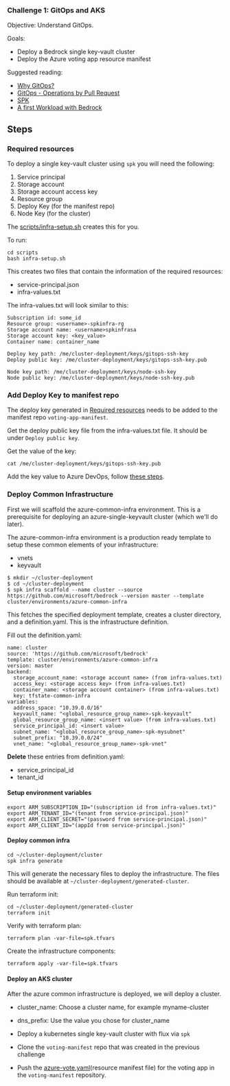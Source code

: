 ### Challenge 1: GitOps and AKS
Objective: Understand GitOps.

Goals:
- Deploy a Bedrock single key-vault cluster
- Deploy the Azure voting app resource manifest

Suggested reading:
- [Why GitOps?](https://github.com/microsoft/bedrock/blob/docs_spk/docs/why-gitops.md)
- [GitOps - Operations by Pull Request](https://www.weave.works/blog/gitops-operations-by-pull-request)
- [SPK](https://github.com/CatalystCode/spk/tree/390acbc8ab3ed20082bd50657eab16402e37144c)
- [A first Workload with Bedrock](https://github.com/microsoft/bedrock/tree/docs_spk/docs/firstWorkload)

## Steps
### Required resources
To deploy a single key-vault cluster using `spk` you will need the following:
1. Service principal
2. Storage account
3. Storage account access key
4. Resource group
5. Deploy Key (for the manifest repo)
6. Node Key (for the cluster)

The [scripts/infra-setup.sh](../scripts/infra-setup.sh) creates this for you.

To run:
```
cd scripts
bash infra-setup.sh
```

This creates two files that contain the information of the required resources:
- service-principal.json
- infra-values.txt

The infra-values.txt will look similar to this:
```
Subscription id: some_id
Resource group: <username>-spkinfra-rg
Storage account name: <username>spkinfrasa
Storage account key: <key_value>
Container name: container_name

Deploy key path: /me/cluster-deployment/keys/gitops-ssh-key
Deploy public key: /me/cluster-deployment/keys/gitops-ssh-key.pub

Node key path: /me/cluster-deployment/keys/node-ssh-key
Node public key: /me/cluster-deployment/keys/node-ssh-key.pub

```

### Add Deploy Key to manifest repo
The deploy key generated in [Required resources](#required-resources) needs to be added to the manifest repo `voting-app-manifest`.

Get the deploy public key file from the infra-values.txt file. It should be under `Deploy public key`.

Get the value of the key:
```
cat /me/cluster-deployment/keys/gitops-ssh-key.pub
```

Add the key value to Azure DevOps, follow [these steps](https://docs.microsoft.com/en-us/azure/devops/repos/git/use-ssh-keys-to-authenticate?view=azure-devops&tabs=current-page#step-2--add-the-public-key-to-azure-devops-servicestfs).

### Deploy Common Infrastructure
First we will scaffold the azure-common-infra environment. This is a prerequisite for deploying an azure-single-keyvault cluster (which we'll do later).

The azure-common-infra environment is a production ready template to setup these common elements of your infrastructure:
- vnets
- keyvault

```
$ mkdir ~/cluster-deployment
$ cd ~/cluster-deployment
$ spk infra scaffold --name cluster --source https://github.com/microsoft/bedrock --version master --template cluster/environments/azure-common-infra
```

This fetches the specified deployment template, creates a cluster directory, and a definition.yaml. This is the infrastructure definition.

Fill out the definition.yaml:
```
name: cluster
source: 'https://github.com/microsoft/bedrock'
template: cluster/environments/azure-common-infra
version: master
backend:
  storage_account_name: <storage account name> (from infra-values.txt)
  access_key: <storage access key> (from infra-values.txt)
  container_name: <storage account container> (from infra-values.txt)
  key: tfstate-common-infra
variables:
  address_space: "10.39.0.0/16"
  keyvault_name: "<global_resource_group_name>-spk-keyvault"
  global_resource_group_name: <insert value> (from infra-values.txt)
  service_principal_id: <insert value>
  subnet_name: "<global_resource_group_name>-spk-mysubnet"
  subnet_prefix: "10.39.0.0/24"
  vnet_name: "<global_resource_group_name>-spk-vnet"
```

**Delete** these entries from definition.yaml:
- service_principal_id
- tenant_id

#### Setup environment variables
```
export ARM_SUBSCRIPTION_ID="(subscription id from infra-values.txt)"
export ARM_TENANT_ID="(tenant from service-principal.json)"
export ARM_CLIENT_SECRET="(password from service-principal.json)"
export ARM_CLIENT_ID="(appId from service-principal.json)"
```

#### Deploy common infra
```
cd ~/cluster-deployment/cluster
spk infra generate
```

This will generate the necessary files to deploy the infrastructure. The files should be available at `~/cluster-deployment/generated-cluster`.

Run terraform init:
```
cd ~/cluster-deployment/generated-cluster
terraform init
```

Verify with terraform plan:
```
terraform plan -var-file=spk.tfvars
```

Create the infrastructure components:
```
terraform apply -var-file=spk.tfvars
```

#### Deploy an AKS cluster
After the azure common infrastructure is deployed, we will deploy a cluster.

- cluster_name: Choose a cluster name, for example myname-cluster
- dns_prefix: Use the value you chose for cluster_name

- Deploy a kubernetes single key-vault cluster with flux via `spk`
- Clone the `voting-manifest` repo that was created in the previous challenge
- Push the [azure-vote.yaml](../azure-vote.yaml)(resource manifest file) for the voting app in the `voting-manifest` repository.


